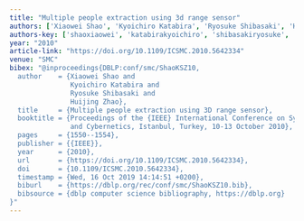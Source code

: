 ```yaml
---
title: "Multiple people extraction using 3d range sensor"
authors: ['Xiaowei Shao', 'Kyoichiro Katabira', 'Ryosuke Shibasaki', 'Huijing Zhao']
authors-key: ['shaoxiaowei', 'katabirakyoichiro', 'shibasakiryosuke', 'zhaohuijing']
year: "2010"
article-link: "https://doi.org/10.1109/ICSMC.2010.5642334"
venue: "SMC"
bibex: "@inproceedings{DBLP:conf/smc/ShaoKSZ10,
  author    = {Xiaowei Shao and
               Kyoichiro Katabira and
               Ryosuke Shibasaki and
               Huijing Zhao},
  title     = {Multiple people extraction using 3D range sensor},
  booktitle = {Proceedings of the {IEEE} International Conference on Systems, Man
               and Cybernetics, Istanbul, Turkey, 10-13 October 2010},
  pages     = {1550--1554},
  publisher = {{IEEE}},
  year      = {2010},
  url       = {https://doi.org/10.1109/ICSMC.2010.5642334},
  doi       = {10.1109/ICSMC.2010.5642334},
  timestamp = {Wed, 16 Oct 2019 14:14:51 +0200},
  biburl    = {https://dblp.org/rec/conf/smc/ShaoKSZ10.bib},
  bibsource = {dblp computer science bibliography, https://dblp.org}
}"
---
```

